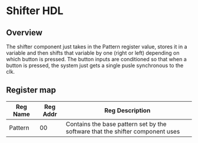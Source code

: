 # Shifter HDL
## Overview 
The shifter component just takes in the Pattern register value, stores it in a variable and then shifts that variable by one (right or left) depending on which button is pressed. The button inputs are conditioned so that when a button is pressed, the system just gets a single pusle synchronous to the clk.
## Register map
| Reg Name | Reg Addr | Reg Description |
| -------- | -------- | --------------- |
| Pattern  | 00       | Contains the base pattern set by the software that the shifter component uses|
